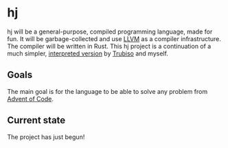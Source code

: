 # hj
hj will be a general-purpose, compiled programming language, made for fun. It will be garbage-collected and use [LLVM](https://llvm.org/) as a compiler infrastructure. The compiler will be written in Rust. This hj project is a continuation of a much simpler, [interpreted version](https://github.com/trubiso/hj) by [Trubiso](https://github.com/trubiso) and myself.
## Goals
The main goal is for the language to be able to solve any problem from [Advent of Code](https://adventofcode.com/).
## Current state
The project has just begun!
